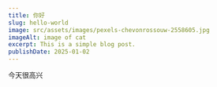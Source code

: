 ```yaml
---
title: 你好
slug: hello-world
image: src/assets/images/pexels-chevonrossouw-2558605.jpg
imageAlt: image of cat
excerpt: This is a simple blog post.
publishDate: 2025-01-02
---
```


今天很高兴

